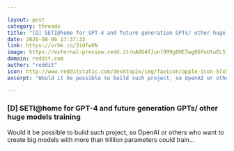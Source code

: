 ```yaml
---

layout: post
category: threads
title: "[D] SETI@home for GPT-4 and future generation GPTs/ other huge models training"
date: 2020-08-06 17:37:33
link: https://vrhk.co/3idfwVN
image: https://external-preview.redd.it/oA0G4fJunl999g0HE7wg06fnUtwEL5jIbWzDbF465Eo.jpg?width=480&height=251.308900524&auto=webp&crop=480:251.308900524,smart&s=bd5711788cc4dfff84708b755d59bde7c11ef861
domain: reddit.com
author: "reddit"
icon: http://www.redditstatic.com/desktop2x/img/favicon/apple-icon-57x57.png
excerpt: "Would it be possible to build such project, so OpenAI or others who want to create big models with more than trillion parameters could train..."

---
```


### [D] SETI@home for GPT-4 and future generation GPTs/ other huge models training

Would it be possible to build such project, so OpenAI or others who want to create big models with more than trillion parameters could train...